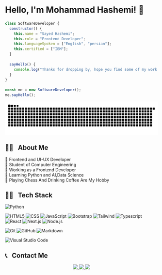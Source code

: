 # Hello, I'm Mohammad Hashemi! 👋

```javascript
class SoftwareDeveloper {
  constructor() {
    this.name = "Sayed Hashemi";
    this.role = "Frontend Developer";
    this.languageSpoken = ["English", "persian"];
    this.certified = ["IBM"];
  }

  sayHello() {
    console.log("Thanks for dropping by, hope you find some of my work interesting.");
  }
}

const me = new SoftwareDeveloper();
me.sayHello();
```

<img align="center" src="https://raw.githubusercontent.com/imrrobat/imrrobat/d1b244e170d2b75fdda3efd499eaaf163f7a617c/images/github-contribution-grid-snake.svg" />












<h2>👨‍💻 &nbsp; About Me</h2>

🤩  Frontend and UI-UX Developer <br />
🤩  Student of Computer Engineering <br />
🤩  Working as a Frontend Developer <br />
🤩  Learning Python and AI,Data Science <br />
🤩  Playing Chess And Drinking Coffee Are My Hobby <br />


<h2>👨‍💻 &nbsp; Tech Stack</h2>


  ![Python](https://img.shields.io/badge/-Python-333333?style=flat&logo=python)


  ![HTML5](https://img.shields.io/badge/-HTML5-333333?style=flat&logo=HTML5)
  ![CSS](https://img.shields.io/badge/-CSS-333333?style=flat&logo=CSS3&logoColor=1572B6)
  ![JavaScript](https://img.shields.io/badge/-JavaScript-333333?style=flat&logo=javascript)
  ![Bootstrap](https://img.shields.io/badge/-Bootstrap-333333?style=flat&logo=bootstrap&logoColor=563D7C)
  ![Tailwind](https://img.shields.io/badge/tailwindcss-0F172A?&logo=tailwindcss)
  ![Typescript](https://shields.io/badge/TypeScript-3178C6?logo=TypeScript&logoColor=FFF)
  ![React](https://img.shields.io/badge/-React-333333?style=flat&logo=react)
  ![Next.js](https://img.shields.io/badge/next.js-000000?&logo=nextdotjs&logoColor=white)
  ![Node.js](https://img.shields.io/badge/-Node.js-333333?style=flat&logo=node.js)
  


  ![Git](https://img.shields.io/badge/-Git-333333?style=flat&logo=git)
  ![GitHub](https://img.shields.io/badge/-GitHub-333333?style=flat&logo=github)
  ![Markdown](https://img.shields.io/badge/-Markdown-333333?style=flat&logo=markdown) <br />


  ![Visual Studio Code](https://img.shields.io/badge/-Visual%20Studio%20Code-333333?style=flat&logo=visual-studio-code&logoColor=007ACC)
<br />


<h2>📞 &nbsp; Contact Me </h2>

<p align="center">
  <a href="https://w3front.vercel.app/">
    <img src="https://img.shields.io/badge/Website-w3front.vercel.app-blue?style=flat&logo=google-chrome" />
  </a>
  <a href="https://instagram.com/cidhashimi/">
    <img src="https://img.shields.io/badge/Instagram-@cidhashimi-red?style=flat&logo=instagram" />
  </a>
  <a href="https://t.me/cidhashimi/">
    <img src="https://img.shields.io/badge/Telegram-@cidhashimi-blue?style=flat&logo=telegram" />
  </a>
</p>




